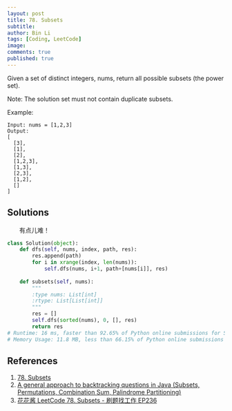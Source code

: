 ```yaml
---
layout: post
title: 78. Subsets
subtitle: 
author: Bin Li
tags: [Coding, LeetCode]
image: 
comments: true
published: true
---
```


Given a set of distinct integers, nums, return all possible subsets (the power set).

Note: The solution set must not contain duplicate subsets.

Example:
```
Input: nums = [1,2,3]
Output:
[
  [3],
  [1],
  [2],
  [1,2,3],
  [1,3],
  [2,3],
  [1,2],
  []
]
```

## Solutions
　　有点儿难！

```python
class Solution(object):
    def dfs(self, nums, index, path, res):
        res.append(path)
        for i in xrange(index, len(nums)):
            self.dfs(nums, i+1, path+[nums[i]], res)
        
    def subsets(self, nums):
        """
        :type nums: List[int]
        :rtype: List[List[int]]
        """
        res = []
        self.dfs(sorted(nums), 0, [], res)
        return res
# Runtime: 16 ms, faster than 92.65% of Python online submissions for Subsets.
# Memory Usage: 11.8 MB, less than 66.15% of Python online submissions for Subsets.
```

## References
1. [78. Subsets](https://leetcode.com/problems/subsets/)
2. [A general approach to backtracking questions in Java (Subsets, Permutations, Combination Sum, Palindrome Partitioning)](https://leetcode.com/problems/subsets/discuss/27281/A-general-approach-to-backtracking-questions-in-Java-(Subsets-Permutations-Combination-Sum-Palindrome-Partitioning))
3. [花花酱 LeetCode 78. Subsets - 刷题找工作 EP236](https://www.youtube.com/watch?v=CUzm-buvH_8)